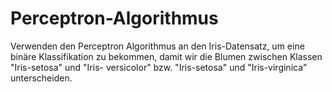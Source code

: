 # Perceptron-Algorithmus
Verwenden den Perceptron Algorithmus an den Iris-Datensatz, um eine binäre Klassifikation zu bekommen, damit wir die Blumen zwischen Klassen "Iris-setosa" und "Iris- versicolor" bzw. "Iris-setosa" und "Iris-virginica" unterscheiden.
